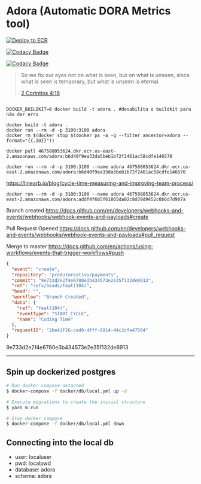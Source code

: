# Adora (Automatic DORA Metrics tool)

[![Deploy to ECR](https://github.com/produtoreativo/adora/actions/workflows/deploy.yaml/badge.svg?branch=master)](https://github.com/produtoreativo/adora/actions/workflows/deploy.yaml)

[![Codacy Badge](https://app.codacy.com/project/badge/Grade/b2ac8594e7f040eb81bb4031e147c53a)](https://www.codacy.com/gh/joao-felipe-santoro/adora/dashboard?utm_source=github.com&amp;utm_medium=referral&amp;utm_content=joao-felipe-santoro/adora&amp;utm_campaign=Badge_Grade)

[![Codacy Badge](https://app.codacy.com/project/badge/Coverage/b2ac8594e7f040eb81bb4031e147c53a)](https://www.codacy.com/gh/joao-felipe-santoro/adora/dashboard?utm_source=github.com&utm_medium=referral&utm_content=joao-felipe-santoro/adora&utm_campaign=Badge_Coverage)

> So we fix our eyes not on what is seen, but on what is unseen, since what is seen is temporary, but what is unseen is eternal.
>
> [2 Coríntios 4:18](https://www.bibliaonline.com.br/niv/2co/4/18)

```shell

DOCKER_BUILDKIT=0 docker build -t adora . #desabilita o buildkit para não dar erro

docker build -t adora .
docker run --rm -d -p 3100:3100 adora
docker rm $(docker stop $(docker ps -a -q --filter ancestor=adora --format="{{.ID}}"))
```

```shell
docker pull 467588053624.dkr.ecr.us-east-2.amazonaws.com/adora:b6d40f9ea33da5beb1b72f2461ac58cdfe146570
```

```shell
docker run --rm -d -p 3100:3100 --name adora 467588053624.dkr.ecr.us-east-2.amazonaws.com/adora:b6d40f9ea33da5beb1b72f2461ac58cdfe146570
```

<https://linearb.io/blog/cycle-time-measuring-and-improving-team-process/>

```shell
docker run --rm -d -p 3100:3100 --name adora 467588053624.dkr.ecr.us-east-2.amazonaws.com/adora:addf4f6b5f61865da02c8d78d9452c0b6d7d907a
```

Branch created <https://docs.github.com/en/developers/webhooks-and-events/webhooks/webhook-events-and-payloads#create>

Pull Request Opened <https://docs.github.com/en/developers/webhooks-and-events/webhooks/webhook-events-and-payloads#pull_request>

Merge to master <https://docs.github.com/en/actions/using-workflows/events-that-trigger-workflows#push>

```json
{
  "event": "create",
  "repository": "produtoreativo/payments",
  "commit": "9e733d2e2f4e6780e3b434573e2e35f132de6913",
  "ref": "refs/heads/feat(104)",
  "head": "",
  "workflow": "Branch Created",
  "data": {
    "ref": "feat(104)",
    "eventType": "START_CYCLE",
    "name": "Coding Time"
  },
  "requestID": "2be41f26-cad0-4fff-8914-44c2cfa47504"
}
```

9e733d2e2f4e6780e3b434573e2e35f132de6913

---
## Spin up dockerized postgres

```bash
# Run docker compose detached
$ docker-compose -f docker/db/local.yml up -d

# Execute migrations to create the inicial structure
$ yarn m:run

# Stop docker compose
$ docker-compose -f docker/db/local.yml down
```

## Connecting into the local db

- user: localuser
- pwd: localpwd
- database: adora
- schema: adora
